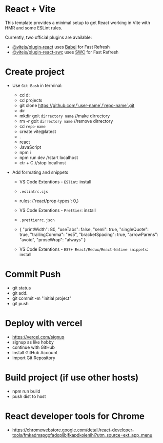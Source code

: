 # React + Vite

This template provides a minimal setup to get React working in Vite with HMR and
some ESLint rules.

Currently, two official plugins are available:

- [@vitejs/plugin-react](https://github.com/vitejs/vite-plugin-react/blob/main/packages/plugin-react/README.md)
  uses [Babel](https://babeljs.io/) for Fast Refresh
- [@vitejs/plugin-react-swc](https://github.com/vitejs/vite-plugin-react-swc)
  uses [SWC](https://swc.rs/) for Fast Refresh

# Create project

- Use `Git Bash` in terminal:

  - cd d:
  - cd projects
  - git clone https://github.com/`user-name`/`repo-name`.git
  - dir
  - mkdir goit `dirrectory name` //make dirrectory
  - rm -r goit `dirrectory name` //remove dirrectory
  - cd `repo-name`
  - create vite@latest
  - .
  - react
  - JavaScript
  - npm i
  - npm run dev //start localhost
  - ctr + C //stop localhost

- Add formating and snippets

  - VS Code Extentions - `ESlint`: install
  - `.eslintrc.cjs`
  - rules: {'react/prop-types': 0,}

  - VS Code Extentions - `Prettier`: install
  - `.prettierrc.json`
  - { "printWidth": 80, "useTabs": false, "semi": true, "singleQuote": true,
    "trailingComma": "es5", "bracketSpacing": true, "arrowParens": "avoid",
    "proseWrap": "always" }
  - VS Code Extentions - `ES7+ React/Redux/React-Native snippets`: install

# Commit Push

- git status
- git add.
- git commit -m "initial project"
- git push

# Deploy with vercel

- https://vercel.com/signup
- signup as like hobby
- continue with GitHub
- Install GitHub Account
- Import Git Repository

# Build project (if use other hosts)

- npm run build
- push dist to host

# React developer tools for Chrome

- https://chromewebstore.google.com/detail/react-developer-tools/fmkadmapgofadopljbjfkapdkoienihi?utm_source=ext_app_menu
